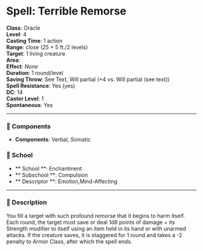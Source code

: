 
# Spell: Terrible Remorse
**Class**: Oracle  
**Level**: 4  
**Casting Time**: 1 action  
**Range**: close (25 + 5 ft./2 levels)  
**Target**: 1 living creature  
**Area**:   
**Effect**: _None_  
**Duration**: 1 round/level  
**Saving Throw**: See Text, Will partial (+4 vs. Will partial (see text))  
**Spell Resistance**: Yes (yes)  
**DC**: 14  
**Caster Level**: 1  
**Spontaneous**: Yes

---

### 🔮 Components
- **Components**: Verbal, Somatic

### 🏫 School
- ** School **: Enchantment
- ** Subschool **: Compulsion
- ** Descriptor **: Emotion,Mind-Affecting
---

### 📜 Description
You fill a target with such profound remorse that it begins to harm itself. Each round, the target must save or deal 1d8 points of damage + its Strength modifier to itself using an item held in its hand or with unarmed attacks. If the creature saves, it is staggered for 1 round and takes a -2 penalty to Armor Class, after which the spell ends.
